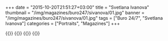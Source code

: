 +++
date = "2015-10-20T21:51:27+03:00"
title = "Svetlana Ivanova"
thumbnail = "/img/magazines/buro247/sivanova/01.jpg"
banner = "/img/magazines/buro247/sivanova/01.jpg"
tags = ["Buro 24/7", "Svetlana Ivanova"]
categories = ["Portraits", "Magazines"]
+++

{{<mkimage src="/img/magazines/buro247/sivanova/01.jpg">}}
{{<mkimage src="/img/magazines/buro247/sivanova/02.jpg">}}
{{<mkimage src="/img/magazines/buro247/sivanova/03.jpg">}}
{{<mkimage src="/img/magazines/buro247/sivanova/05.jpg">}}